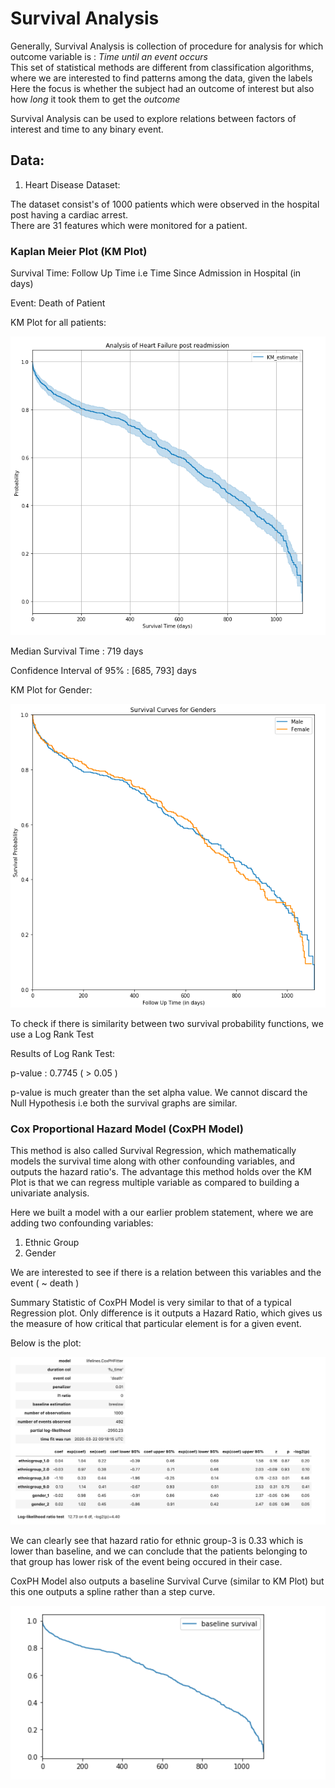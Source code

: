 # Survival Analysis

Generally, Survival Analysis is collection of procedure for analysis for which outcome variable is : *Time until an event  occurs*    
This set of statistical methods are different from classification algorithms, where we are interested to find patterns among the data, given the labels
Here the focus is whether the subject had an outcome of interest but also how *long* it took them to get the *outcome*

Survival Analysis can be used to explore relations between factors of interest and time to any binary event.  

## Data:

1. Heart Disease Dataset:  

The dataset consist's of 1000 patients which were observed in the hospital post having a cardiac arrest.   
There are 31 features which were monitored for a patient. 

### Kaplan Meier Plot (KM Plot)

Survival Time: Follow Up Time i.e Time Since Admission in Hospital (in days) 

Event: Death of Patient 

KM Plot for all patients:

![KM Plot](https://github.com/kushalvala/survival-analysis/blob/master/figures/KMPlot.png)

Median Survival Time : 719 days

Confidence Interval of 95% : [685, 793] days

KM Plot for Gender:

![Gender](https://github.com/kushalvala/survival-analysis/blob/master/figures/KMPlot-Gender.png)

To check if there is similarity between two survival probability functions, we use a Log Rank Test 

Results of Log Rank Test:

p-value : 0.7745 ( > 0.05 )

p-value is much greater than the set alpha value. 
We cannot discard the Null Hypothesis i.e both the survival graphs are similar.


### Cox Proportional Hazard Model (CoxPH Model)

This method is also called Survival Regression, which mathematically models the survival time along with other confounding variables, and outputs the hazard ratio's.
The advantage this method holds over the KM Plot is that we can regress multiple variable as compared to building a univariate analysis.

Here we built a model with a our earlier problem statement, where we are adding two confounding variables:
  1. Ethnic Group
  2. Gender

We are interested to see if there is a relation between this variables and the event ( ~ death ) 

Summary Statistic of CoxPH Model is very similar to that of a typical Regression plot. Only difference is it outputs a Hazard Ratio, which gives us the measure of how critical that particular element is for a given event.

Below is the plot:

![Summary](https://github.com/kushalvala/survival-analysis/blob/master/figures/CoxPH%20Analysis.png)

We can clearly see that hazard ratio for ethnic group-3 is 0.33 which is lower than baseline, and we can conclude that the patients belonging to that group has lower risk of the event being occured in their case.


CoxPH Model also outputs a baseline Survival Curve (similar to KM Plot) but this one outputs a spline rather than a step curve.


![CoxPHPlot](https://github.com/kushalvala/survival-analysis/blob/master/figures/CoxPH-Survival.png)





